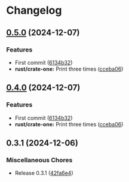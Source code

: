 # Changelog

## [0.5.0](https://github.com/lzt1008/release-test/compare/rust-crate-one-v0.4.0...rust-crate-one@v0.5.0) (2024-12-07)


### Features

* First commit ([6134b32](https://github.com/lzt1008/release-test/commit/6134b32b1122f9e660e3abf46fa84980b5e1853e))
* **rust/crate-one:** Print three times ([cceba06](https://github.com/lzt1008/release-test/commit/cceba0682dd7eb8885208cd55208fad1d4c3c4ba))

## [0.4.0](https://github.com/lzt1008/release-test/compare/pkgOne-v0.3.1...pkgOne-v0.4.0) (2024-12-07)


### Features

* First commit ([6134b32](https://github.com/lzt1008/release-test/commit/6134b32b1122f9e660e3abf46fa84980b5e1853e))
* **rust/crate-one:** Print three times ([cceba06](https://github.com/lzt1008/release-test/commit/cceba0682dd7eb8885208cd55208fad1d4c3c4ba))

## 0.3.1 (2024-12-06)


### Miscellaneous Chores

* Release 0.3.1 ([42fa6e4](https://github.com/lzt1008/release-test/commit/42fa6e4e16a2aa5001f979ad9e7c979a8f0d970d))
